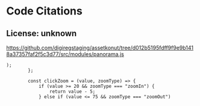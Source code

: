 # Code Citations

## License: unknown
https://github.com/digiregstaging/assetkonut/tree/d012b5195fdff9f9e9b1418a37357faf2f5c3d77/src/modules/panorama.js

```
);
		};

		const clickZoom = (value, zoomType) => {
			if (value >= 20 && zoomType === "zoomIn") {
				return value - 5;
			} else if (value <= 75 && zoomType === "zoomOut")
```

